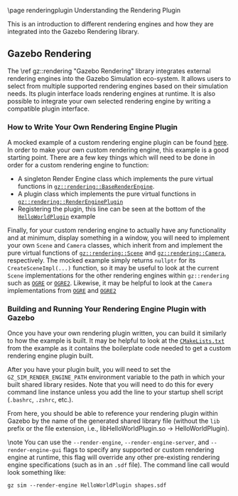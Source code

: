 \page renderingplugin Understanding the Rendering Plugin

This is an introduction to different rendering engines and how they are integrated into the Gazebo Rendering library.

## Gazebo Rendering

The \ref gz::rendering "Gazebo Rendering" library integrates external rendering engines into the Gazebo Simulation eco-system.
It allows users to select from multiple supported rendering engines based on their simulation needs.
Its plugin interface loads rendering engines at runtime.
It is also possible to integrate your own selected rendering engine by writing a compatible plugin interface.

### How to Write Your Own Rendering Engine Plugin

A mocked example of a custom rendering engine plugin can be found [here](https://github.com/gazebosim/gz-rendering/tree/gz-rendering10/examples/hello_world_plugin).  In order
to make your own custom rendering engine, this example is a good starting point.  There are a few key things which will need to be done in order for a custom rendering engine to function:

 * A singleton Render Engine class which implements the pure virtual functions in [`gz::rendering::BaseRenderEngine`](https://github.com/gazebosim/gz-rendering/blob/gz-rendering10/include/gz/rendering/base/BaseRenderEngine.hh).
 * A plugin class which implements the pure virtual functions in [`gz::rendering::RenderEnginePlugin`](https://github.com/gazebosim/gz-rendering/blob/gz-rendering10/include/gz/rendering/RenderEnginePlugin.hh)
 * Registering the plugin, this line can be seen at the bottom of the [`HelloWorldPlugin`](https://github.com/gazebosim/gz-rendering/tree/gz-rendering10/examples/hello_world_plugin/HelloWorldPlugin.cc) example

Finally, for your custom rendering engine to actually have any functionality and at minimum, display something in a window, you will need to implement your own `Scene` and `Camera` classes, which inherit from and implement the pure virtual functions of [`gz::rendering::Scene`](https://github.com/gazebosim/gz-rendering/blob/gz-rendering10/include/gz/rendering/Scene.hh) and  [`gz::rendering::Camera`](https://github.com/gazebosim/gz-rendering/blob/gz-rendering10/include/gz/rendering/Camera.hh), respectively.  The mocked example simply returns `nullptr` for its `CreateSceneImpl(...)` function, so it may be useful to look at the current `Scene` implementations for the other rendering engines within `gz::rendering` such as [`OGRE`](https://github.com/gazebosim/gz-rendering/blob/gz-rendering10/ogre/src/OgreScene.cc) or [`OGRE2`](https://github.com/gazebosim/gz-rendering/blob/gz-rendering10/ogre2/src/Ogre2Scene.cc).  Likewise, it may be helpful to look at the `Camera` implementations from [`OGRE`](https://github.com/gazebosim/gz-rendering/blob/gz-rendering10/ogre/src/OgreCamera.cc) and [`OGRE2`](https://github.com/gazebosim/gz-rendering/blob/gz-rendering10/ogre2/src/Ogre2Camera.cc)

### Building and Running Your Rendering Engine Plugin with Gazebo

Once you have your own rendering plugin written, you can build it similarly to how the example is built.  It may be helpful to look at the [`CMakeLists.txt`](https://github.com/gazebosim/gz-rendering/tree/gz-rendering10/examples/hello_world_plugin) from the example as it contains the boilerplate code needed to get a custom rendering engine plugin built.

After you have your plugin built, you will need to set the `GZ_SIM_RENDER_ENGINE_PATH` environment variable to the path in which your built shared library resides.  Note that you will need to do this for every command line instance unless you add the line to your startup shell script (`.bashrc`, `.zshrc`, etc.).

From here, you should be able to reference your rendering plugin within Gazebo by the name of the generated shared library file (without the `lib` prefix or the file extension, i.e., libHelloWorldPlugin.so -> HelloWorldPlugin).

\note You can use the `--render-engine`, `--render-engine-server`, and `--render-engine-gui` flags to specify any supported or custom rendering engine at runtime, this flag will override any other pre-existing rendering engine specifications (such as in an `.sdf` file).  The command line call would look something like:

~~~
gz sim --render-engine HelloWorldPlugin shapes.sdf
~~~

